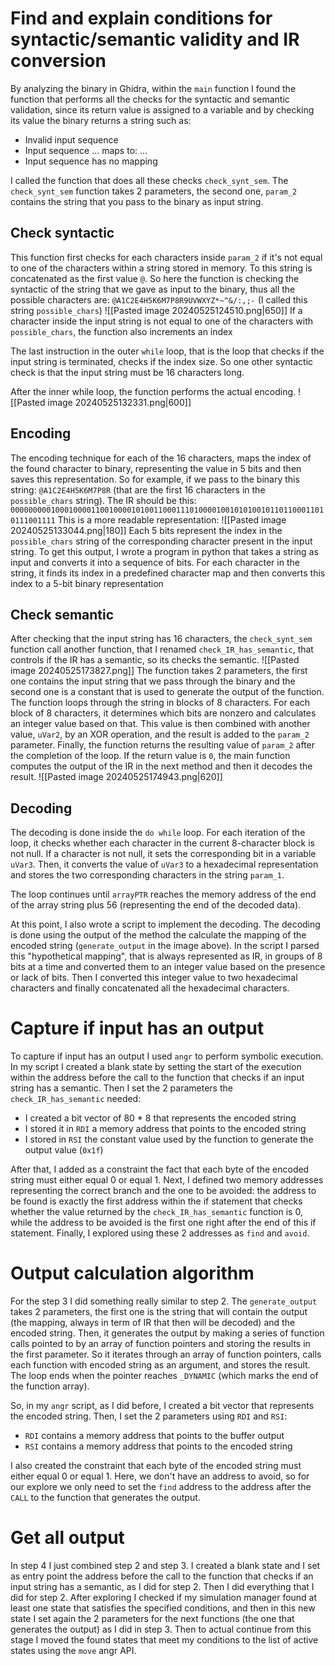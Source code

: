 # Find and explain conditions for syntactic/semantic validity and IR conversion 
By analyzing the binary in Ghidra, within the `main` function I found the function that performs all the checks for the syntactic and semantic validation, since its return value is assigned to a variable and by checking its value the binary returns a string such as:

- Invalid input sequence
- Input sequence ... maps to:  ...
- Input sequence has no mapping

I called the function that does all these checks `check_synt_sem`.
The `check_synt_sem` function takes 2 parameters,  the second one, `param_2` contains the string that you pass to the binary as input string.
## Check syntactic
This function first checks for each characters inside `param_2` if it's not equal to one of the characters within a string stored in memory. To this string is concatenated as the first value `@`.
So here the function is checking the syntactic of the string that we gave as input to the binary, thus all the possible characters are:
`@A1C2E4H5K6M7P8R9UVWXYZ*~^&/:,;-`  (I called this string `possible_chars`)
![[Pasted image 20240525124510.png|650]]
If a character inside the input string is not equal to one of the characters with `possible_chars`, the function also increments an index

The last instruction in the outer `while` loop, that is the loop that checks if the input string is terminated, checks if the index size. So one other syntactic check is that the input string must be 16 characters long.

After the inner while loop, the function performs the actual encoding.
![[Pasted image 20240525132331.png|600]]

## Encoding
The encoding technique for each of the 16 characters, maps the index of the found character to binary, representing the value in 5 bits and then saves this representation.
So for example, if we pass to the binary this string: 
`@A1C2E4H5K6M7P8R` (that are the first 16 characters in the `possible_chars` string).
The IR should be this:
`00000000010001000011001000010100110001110100001001010100101101100011010111001111`
This is a more readable representation:
![[Pasted image 20240525133044.png|180]]
Each 5 bits represent the index in the `possible_chars` string of the corresponding character present in the input string.
To get this output, I wrote a program in python that takes a string as input and converts it into a sequence of bits. For each character in the string, it finds its index in a predefined character map and then converts this index to a 5-bit binary representation

## Check semantic
After checking that the input string has 16 characters, the `check_synt_sem` function call another function, that I renamed `check_IR_has_semantic`, that controls if the IR has a semantic, so its checks the semantic.
![[Pasted image 20240525173827.png]]
The function takes 2 parameters, the first one contains the input string that we pass through the binary and the second one is a constant that is used to generate the output of the function.
The function loops through the string in blocks of 8 characters. For each block of 8 characters, it determines which bits are nonzero and calculates an integer value based on that. This value is then combined with another value, `uVar2`, by an XOR operation, and the result is added to the `param_2` parameter.
Finally, the function returns the resulting value of `param_2` after the completion of the loop.
If the return value is `0`, the main function computes the output of the IR in the next method and then it decodes the result.
![[Pasted image 20240525174943.png|620]]


## Decoding
The decoding is done inside the `do while` loop. For each iteration of the loop, it checks whether each character in the current 8-character block is not null. If a character is not null, it sets the corresponding bit in a variable `uVar3`. Then, it converts the value of `uVar3` to a hexadecimal representation and stores the two corresponding characters in the string `param_1`.

The loop continues until `arrayPTR` reaches the memory address of the end of the array string plus 56 (representing the end of the decoded data).

At this point, I also wrote a script to implement the decoding. 
The decoding is done using the output of the method the calculate the mapping of the encoded string (`generate_output` in the image above).
In the script I parsed this "hypothetical mapping", that is always represented as IR, in groups of 8 bits at a time and converted them to an integer value based on the presence or lack of bits. Then I converted this integer value to two hexadecimal characters and finally concatenated all the hexadecimal characters.

# Capture if input has an output
To capture if input has an output I used `angr` to perform symbolic execution.
In my script I created a blank state by setting the start of the execution within the address before the call to the function that checks if an input string has a semantic.
Then I set the 2 parameters the `check_IR_has_semantic` needed:

- I created a bit vector of 80 * 8 that represents the encoded string 
-  I stored it in `RDI` a memory address that points to the encoded string
- I stored in `RSI` the constant value used by the function to generate the output value 
  (`0x1f`)

After that, I added as a constraint the fact that each byte of the encoded string  must either equal 0 or equal 1. 
Next, I defined two memory addresses representing the correct branch and the one to be avoided: the address to be found is exactly the first address within the if statement that checks whether the value returned by the `check_IR_has_semantic` function is 0, while the address to be avoided is the first one right after the end of this if statement.
Finally, I explored using these 2 addresses as `find` and `avoid`.

# Output calculation algorithm
For the step 3 I did something really similar to step 2.
The `generate_output` takes 2 parameters, the first one is the string that will contain the output (the mapping, always in term of IR that then will be decoded) and the encoded string.
Then, it generates the output by making a series of function calls pointed to by an array of function pointers and storing the results in the first parameter. So it iterates through an array of function pointers, calls each function with encoded string as an argument, and stores the result. The loop ends when the pointer reaches `_DYNAMIC` (which marks the end of the function array).

So, in my `angr` script, as I did before,  I created a bit vector that represents the encoded string.
Then, I set the 2 parameters using `RDI` and `RSI`:

- `RDI` contains a memory address that points to the buffer output
- `RSI` contains a memory address that points to the encoded string 

I also created the constraint that each byte of the encoded string must either equal 0 or equal 1.
Here, we don't have an address to avoid, so for our explore we only need to set the `find` address to the address after the `CALL` to the function that generates the output.

# Get all output
In step 4 I just combined step 2 and step 3.
I created a blank state and I set as entry point the address before the call to the function that checks if an input string has a semantic, as I did for step 2.
Then I did everything that I did for step 2.
After exploring I checked if my simulation manager found at least one state that satisfies the specified conditions, and then in this new state I set again the 2 parameters for the next functions (the one that generates the output) as I did in step 3.
Then to actual continue from this stage I moved the found states that meet my conditions  to the list of active states using the `move` angr API.



